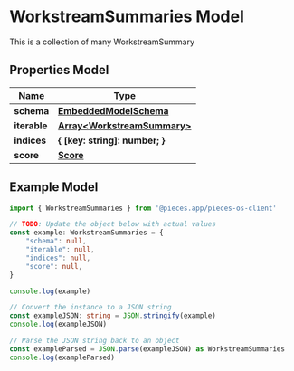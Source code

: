 
# WorkstreamSummaries Model

This is a collection of many WorkstreamSummary

## Properties Model

Name | Type
------------ | -------------
**schema** | [**EmbeddedModelSchema**](EmbeddedModelSchema)
**iterable** | [**Array&lt;WorkstreamSummary&gt;**](WorkstreamSummary)
**indices** | **\{ [key: string]: number; \}**
**score** | [**Score**](Score)

## Example Model

```typescript
import { WorkstreamSummaries } from '@pieces.app/pieces-os-client'

// TODO: Update the object below with actual values
const example: WorkstreamSummaries = {
    "schema": null,
    "iterable": null,
    "indices": null,
    "score": null,
}

console.log(example)

// Convert the instance to a JSON string
const exampleJSON: string = JSON.stringify(example)
console.log(exampleJSON)

// Parse the JSON string back to an object
const exampleParsed = JSON.parse(exampleJSON) as WorkstreamSummaries
console.log(exampleParsed)
```


